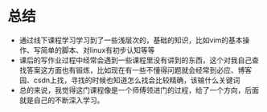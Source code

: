 # 总结
* 通过线下课程学习学习到了一些浅层次的，基础的知识，比如vim的基本操作、写简单的脚本、对linux有初步认知等等
* 课后的写作业过程中经常会遇到一些课程里没有讲到的东西，这个对我自己查找答案这方面也有锻炼，比如现在有一些不懂得问题就会经常到必应、博客园、csdn上找，寻找的时候也知道怎么找会比较精确，该输什么关键词
* 总的来说，我觉得这门课程像是一个师傅领进门的过程，给了一个方向，后面就是自己的不断深入学习。

